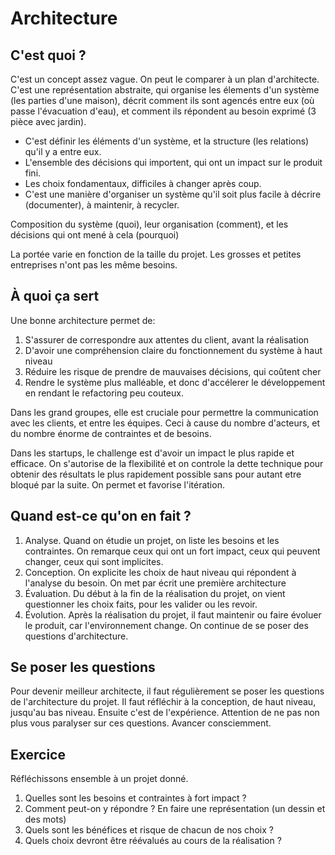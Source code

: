 # Architecture

## C'est quoi ?

C'est un concept assez vague. On peut le comparer à un plan d'architecte. C'est une représentation abstraite, qui organise les élements d'un système (les parties d'une maison), décrit comment ils sont agencés entre eux (où passe l'évacuation d'eau), et comment ils répondent au besoin exprimé (3 pièce avec jardin).

- C'est définir les éléments d'un système, et la structure (les relations) qu'il y a entre eux.
- L'ensemble des décisions qui importent, qui ont un impact sur le produit fini.
- Les choix fondamentaux, difficiles à changer après coup.
- C'est une manière d'organiser un système qu'il soit plus facile à décrire (documenter), à maintenir, à recycler.

Composition du système (quoi), leur organisation (comment), et les décisions qui ont mené à cela (pourquoi)

La portée varie en fonction de la taille du projet. Les grosses et petites entreprises n'ont pas les même besoins.

## À quoi ça sert

Une bonne architecture permet de:

1. S'assurer de correspondre aux attentes du client, avant la réalisation
2. D'avoir une compréhension claire du fonctionnement du système à haut niveau
3. Réduire les risque de prendre de mauvaises décisions, qui coûtent cher
4. Rendre le système plus malléable, et donc d'accélerer le développement en rendant le refactoring peu couteux.

Dans les grand groupes, elle est cruciale pour permettre la communication avec les clients, et entre les équipes. Ceci à cause du nombre d'acteurs, et du nombre énorme de contraintes et de besoins.

Dans les startups, le challenge est d'avoir un impact le plus rapide et efficace. On s'autorise de la flexibilité et on controle la dette technique pour obtenir des résultats le plus rapidement possible sans pour autant etre bloqué par la suite. On permet et favorise l'itération.

## Quand est-ce qu'on en fait ?

1. Analyse. Quand on étudie un projet, on liste les besoins et les contraintes. On remarque ceux qui ont un fort impact, ceux qui peuvent changer, ceux qui sont implicites.
2. Conception. On explicite les choix de haut niveau qui répondent à l'analyse du besoin. On met par écrit une première architecture
3. Évaluation. Du début à la fin de la réalisation du projet, on vient questionner les choix faits, pour les valider ou les revoir.
4. Évolution. Après la réalisation du projet, il faut maintenir ou faire évoluer le produit, car l'environnement change. On continue de se poser des questions d'architecture.

## Se poser les questions

Pour devenir meilleur architecte, il faut régulièrement se poser les questions de l'architecture du projet. Il faut réfléchir à la conception, de haut niveau, jusqu'au bas niveau. Ensuite c'est de l'expérience. Attention de ne pas non plus vous paralyser sur ces questions. Avancer consciemment.

## Exercice

Réfléchissons ensemble à un projet donné.

1. Quelles sont les besoins et contraintes à fort impact ?
2. Comment peut-on y répondre ? En faire une représentation (un dessin et des mots)
3. Quels sont les bénéfices et risque de chacun de nos choix ?
4. Quels choix devront être réévalués au cours de la réalisation ?
